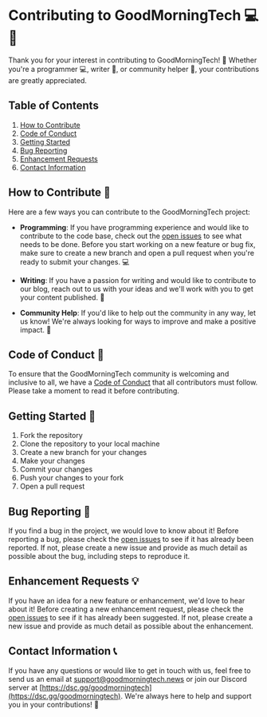 # Contributing to GoodMorningTech 💻📝

Thank you for your interest in contributing to GoodMorningTech! 🙌 Whether you're a programmer 💻, writer 📝, or community helper 🤝, your contributions are greatly appreciated. 

## Table of Contents 
1. [How to Contribute](#how-to-contribute)
2. [Code of Conduct](#code-of-conduct)
3. [Getting Started](#getting-started)
4. [Bug Reporting](#bug-reporting)
5. [Enhancement Requests](#enhancement-requests)
6. [Contact Information](#contact-information)

## How to Contribute 🤔

Here are a few ways you can contribute to the GoodMorningTech project: 

- **Programming**: If you have programming experience and would like to contribute to the code base, check out the [open issues](https://github.com/GoodMorninTech/GoodMorningTech/issues) to see what needs to be done. Before you start working on a new feature or bug fix, make sure to create a new branch and open a pull request when you're ready to submit your changes. 💻

- **Writing**: If you have a passion for writing and would like to contribute to our blog, reach out to us with your ideas and we'll work with you to get your content published. 📝

- **Community Help**: If you'd like to help out the community in any way, let us know! We're always looking for ways to improve and make a positive impact. 🤝

## Code of Conduct 📜

To ensure that the GoodMorningTech community is welcoming and inclusive to all, we have a [Code of Conduct](CODE_OF_CONDUCT.md) that all contributors must follow. Please take a moment to read it before contributing. 

## Getting Started 🚀

1. Fork the repository 
2. Clone the repository to your local machine 
3. Create a new branch for your changes 
4. Make your changes 
5. Commit your changes 
6. Push your changes to your fork 
7. Open a pull request 

## Bug Reporting 🐛

If you find a bug in the project, we would love to know about it! Before reporting a bug, please check the [open issues](https://github.com/GoodMorninTech/GoodMorningTech/issues) to see if it has already been reported. If not, please create a new issue and provide as much detail as possible about the bug, including steps to reproduce it. 

## Enhancement Requests 💡

If you have an idea for a new feature or enhancement, we'd love to hear about it! Before creating a new enhancement request, please check the [open issues](https://github.com/GoodMorninTech/GoodMorningTech/issues) to see if it has already been suggested. If not, please create a new issue and provide as much detail as possible about the enhancement. 

## Contact Information 📞

If you have any questions or would like to get in touch with us, feel free to send us an email at [support@goodmorningtech.news](mailto:support@goodmorningtech.news) or join our Discord server at [https://dsc.gg/goodmorningtech](https://dsc.gg/goodmorningtech). We're always here to help and support you in your contributions! 🤗
